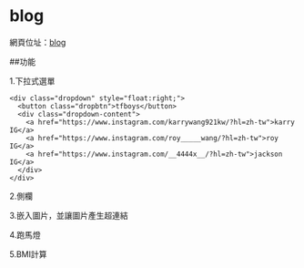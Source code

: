 # blog
網頁位址：[blog](https://fairy042026.github.io/wd107b/exercise/%E6%9C%9F%E6%9C%AB%E5%B0%88%E6%A1%88/tf%E5%B0%8D%E7%85%A7%E7%89%88.html)

##功能

1.下拉式選單
```
<div class="dropdown" style="float:right;">
  <button class="dropbtn">tfboys</button>
  <div class="dropdown-content">
    <a href="https://www.instagram.com/karrywang921kw/?hl=zh-tw">karry IG</a>
    <a href="https://www.instagram.com/roy_____wang/?hl=zh-tw">roy IG</a>
    <a href="https://www.instagram.com/__4444x__/?hl=zh-tw">jackson IG</a>
  </div>
</div>
```

2.側欄

3.嵌入圖片，並讓圖片產生超連結

4.跑馬燈

5.BMI計算
